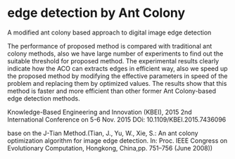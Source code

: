 # edge detection by Ant Colony

A modified ant colony based approach to digital image edge detection

The performance of proposed method is compared with traditional ant colony methods, also we have large number of experiments to find out the suitable threshold for proposed method. The experimental results clearly indicate how the ACO can extracts edges in efficient way, also we speed up the proposed method by modifying the effective parameters in speed of the problem and replacing them by optimized values. The results show that this method is faster and more efficient than other former Ant Colony-based edge detection methods.

 Knowledge-Based Engineering and Innovation (KBEI), 2015 2nd International Conference on 5-6 Nov. 2015 
 DOi: 10.1109/KBEI.2015.7436096
 
 base on the J-Tian Method.(Tian, J., Yu, W., Xie, S.: An ant colony optimization algorithm for image
edge detection. In: Proc. IEEE Congress on Evolutionary Computation,
Hongkong, China,pp. 751–756 (June 2008))
